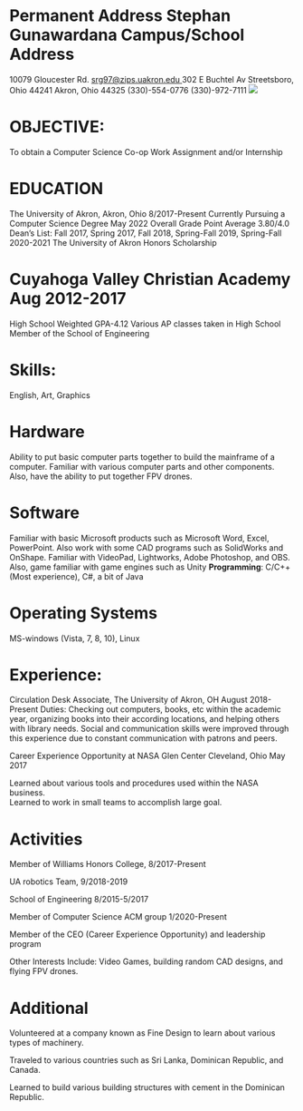 # Permanent Address  **Stephan Gunawardana**  Campus/School  Address 

10079 Gloucester Rd.  [srg97@zips.uakron.edu ](mailto:srg97@zips.uakron.edu) 302 E Buchtel Av Streetsboro, Ohio 44241   Akron, Ohio 44325 (330)-554-0776  (330)-972-7111 ![](Aspose.Words.8299a8c8-11e3-4e99-90da-a978d653d972.001.png)

# OBJECTIVE:   
 
 To obtain a Computer Science Co-op Work Assignment and/or Internship 

# EDUCATION  
The University of Akron, Akron, Ohio   8/2017-Present 
Currently Pursuing a Computer Science Degree   May 2022 
Overall Grade Point Average 3.80/4.0 
Dean’s List: Fall 2017, Spring 2017, Fall 2018, Spring-Fall 2019, Spring-Fall 2020-2021 
The University of Akron Honors Scholarship 

# Cuyahoga Valley Christian Academy    Aug 2012-2017

High School Weighted GPA-4.12 
Various AP classes taken in High School 
Member of the School of Engineering 

# Skills:
English, Art, Graphics

# Hardware
 Ability to put basic computer parts together to build the mainframe of a computer. Familiar with various computer parts and other components. Also, have the ability to put together FPV drones.  

# Software
 Familiar with basic Microsoft products such as Microsoft Word, Excel, PowerPoint. Also work with some CAD programs such as SolidWorks and OnShape. Familiar with VideoPad, Lightworks, Adobe Photoshop, and OBS. Also, game familiar with game engines such as Unity **Programming**:  C/C++(Most experience), C#, a bit of Java 

# Operating Systems
 MS-windows (Vista, 7, 8, 10), Linux 

# Experience:
Circulation Desk Associate, The University of Akron, OH                August 2018-Present 
Duties: Checking out computers, books, etc within the academic year, organizing  books into their according locations, and helping others with library needs. 
Social and communication skills were improved through this experience due to  constant communication with patrons and peers.  

Career Experience Opportunity at NASA Glen Center Cleveland, Ohio  May 2017 

Learned about various tools and procedures used within the NASA business.  
Learned to work in small teams to accomplish large goal. 

# Activities
 Member of Williams Honors College, 8/2017-Present 

UA robotics Team, 9/2018-2019 

School of Engineering 8/2015-5/2017 

Member of Computer Science ACM group 1/2020-Present  

Member of the CEO (Career Experience Opportunity) and leadership program 

Other Interests Include: Video Games, building random CAD designs, and flying FPV drones. 

# Additional
 Volunteered at a company known as Fine Design to learn about various types of machinery. 

Traveled to various countries such as Sri Lanka, Dominican Republic, and Canada. 

Learned to build various building structures with cement in the Dominican Republic.  
